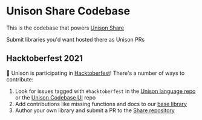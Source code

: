 # Unison Share Codebase

This is the codebase that powers [Unison Share](https://share.unison-lang.org)

Submit libraries you'd want hosted there as Unison PRs

## Hacktoberfest 2021

🎃 Unison is participating in [Hacktoberfest](https://hacktoberfest.digitalocean.com/)! There's a number of ways to contribute:
1. Look for issues tagged with `#hacktoberfest` in the [Unison language repo](https://github.com/unisonweb/unison/issues?q=is%3Aissue+is%3Aopen+label%3AHacktoberfest) or the [Unison Codebase UI](https://github.com/unisonweb/codebase-ui/issues?q=is%3Aissue+is%3Aopen+label%3AHacktoberfest) repo
2. Add contributions like missing functions and docs to our [base library](https://github.com/unisonweb/base/issues?q=is%3Aissue+is%3Aopen+label%3AHacktoberfest)
3. Author your own library and submit a PR to the [Share repository](https://github.com/unisonweb/share/)
